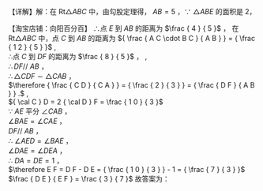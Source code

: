 【详解】解：在 $\mathrm { R t } \triangle A B C$ 中，由勾股定理得， $A B = 5$ ，∵ $\triangle A B E$ 的面积是 2，

【淘宝店铺：向阳百分百】 ∴点 $E$ 到 $A B$ 的距离为 $\frac { 4 } { 5 }$ ，
在 $\mathrm { R t } \triangle A B C$ 中，点 $C$ 到 $A B$ 的距离为 ${ \frac { A C \cdot B C } { A B } } = { \frac { 1 2 } { 5 } }$ ,  
∴点 $C$ 到 $D F$ 的距离为 $\frac { 8 } { 5 }$ ， ,  
$\therefore D F / / \ A B$ ，  
$\therefore \triangle C D F \sim \triangle C A B$ ，  
$\therefore { \frac { C D } { C A } } = { \frac { 2 } { 3 } } = { \frac { D F } { A B } } .$ ,  
${ \cal C } D = 2 { \cal D } F = \frac { 1 0 } { 3 }$   
∵ $A E$ 平分 $\angle C A B$ ，  
$\angle B A E = \angle C A E$ ，  
$D F / / \ A B$ ，  
∴ $\angle A E D = \angle B A E$ ，  
$\angle D A E = \angle D E A$ ，  
∴ $D A = D E = 1$ ，  
$\therefore E F = D F - D E = { \frac { 1 0 } { 3 } } - 1 = { \frac { 7 } { 3 } }$ $\frac { D E } { E F } = \frac { 3 } { 7 }$ 故答案为：

